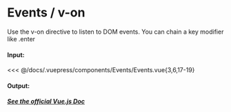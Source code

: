 # Events / v-on

Use the v-on directive to listen to DOM events.
You can chain a key modifier like .enter

#### Input:

<<< @/docs/.vuepress/components/Events/Events.vue{3,6,17-19}

#### Output:

<Events-Events />

##### [See the official Vue.js Doc](https://vuejs.org/v2/guide/events.html?)
